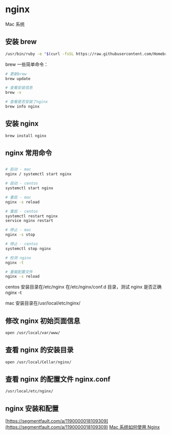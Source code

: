 # nginx

Mac 系统

## 安装 brew

```bash
/usr/bin/ruby -e "$(curl -fsSL https://raw.githubusercontent.com/Homebrew/install/master/install)"
```

brew 一些简单命令：

```bash
# 更新brew
brew update

# 查看安装信息
brew -v

# 查看是否安装了nginx
brew info nginx
```

## 安装 nginx

```bash
brew install nginx
```

## nginx 常用命令

```bash

# 启动 - mac
nginx / systemctl start nginx

# 启动 - centos
systemctl start nginx

# 重启 - mac
nginx -s reload

# 重启 - centos
systemctl restart nginx
service nginx restart

# 停止 - mac
nginx -s stop

# 停止 - centos
systemctl stop nginx

# 检测 nginx
nginx -t

# 重载配置文件
nginx -s reload
```

centos 安装目录在/etc/nginx 在/etc/nginx/conf.d 目录，测试 nginx 是否正确 nginx -t

mac 安装目录在/usr/local/etc/nginx/

## 修改 nginx 初始页面信息

```bash
open /usr/local/var/www/
```

## 查看 nginx 的安装目录

```bash
open /usr/local/Cellar/nginx/
```

## 查看 nginx 的配置文件 nginx.conf

```bash
/usr/local/etc/nginx/
```

## nginx 安装和配置

[https://segmentfault.com/a/1190000018109309](https://segmentfault.com/a/1190000018109309)
[Mac 系统如何使用 Nginx](https://juejin.im/post/5bd2b8bce51d457a35658836)
